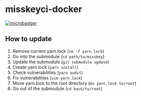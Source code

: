 misskeyci-docker
==

[![microbadger](https://images.microbadger.com/badges/image/misskey/ci.svg)](https://microbadger.com/images/misskey/ci)

How to update
--

1. Remove current yarn.lock (`rm -f yarn.lock`)
2. Go into the submodule (`cd path/to/misskey`)
3. Update the submodule (`git submodule update`)
4. Create yarn.lock (`yarn install`)
5. Check vulnerabilities (`yarn audit`)
6. Fix vulnerabilities (`vim yarn.lock`)
7. Move yarn.lock to the root directory (`mv yarn.lock to/root`)
8. Go out of the submodule (`cd back/to/root`)
